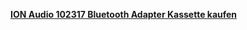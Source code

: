 [**ION Audio 102317 Bluetooth Adapter Kassette kaufen**](https://www.conrad.de/de/bluetooth-adapter-kassette-ion-audio-1244488.html?gclid=CNeOo_337NECFcGVGwodkdQDNg&insert_kz=VQ&hk=SEM&WT.srch=1&WT.mc_id=google_pla_lia&s_kwcid=AL!222!3!%7Bcreative%7D!%7Bmatchtype%7D!%7Bplacement%7D!%7Bnetwork%7D!!%7Bkeyword%7D&ef_id=UnvDjQAABOoei@YA:20170131174532:s)